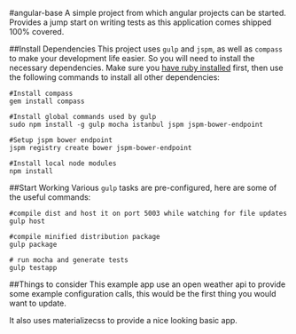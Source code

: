 #angular-base
A simple project from which angular projects can be started. Provides a jump start on writing tests as this application comes shipped 100% covered.

##Install Dependencies
This project uses `gulp` and `jspm`, as well as `compass` to make your development life easier. So you will need to install the necessary dependencies. Make sure you [have ruby installed](https://www.ruby-lang.org/en/documentation/installation/)  first, then use the following commands to install all other dependencies:
```shell
#Install compass
gem install compass

#Install global commands used by gulp
sudo npm install -g gulp mocha istanbul jspm jspm-bower-endpoint

#Setup jspm bower endpoint
jspm registry create bower jspm-bower-endpoint

#Install local node modules
npm install
```


##Start Working
Various `gulp` tasks are pre-configured, here are some of the useful commands:
```shell
#compile dist and host it on port 5003 while watching for file updates
gulp host

#compile minified distribution package
gulp package

# run mocha and generate tests
gulp testapp
```

##Things to consider
This example app use an open weather api to provide some example configuration calls, this would be the first thing you would want to update.

It also uses materializecss to provide a nice looking basic app.
